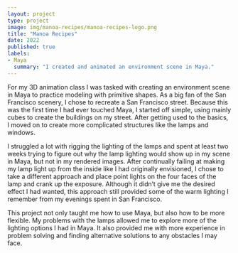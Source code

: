 ```yaml
---
layout: project
type: project
image: img/manoa-recipes/manoa-recipes-logo.png
title: "Manoa Recipes"
date: 2022
published: true
labels:
- Maya
  summary: "I created and animated an environment scene in Maya."
---
```


<div class="text-center p-4">

</div>

For my 3D animation class I was tasked with creating an environment scene in Maya to practice modeling with primitive shapes.  As a big fan of the San Francisco scenery, I chose to recreate a San Francisco street.  Because this was the first time I had ever touched Maya, I started off simple, using mainly cubes to create the buildings on my street.  After getting used to the basics, I moved on to create more complicated structures like the lamps and windows.

I struggled a lot with rigging the lighting of the lamps and spent at least two weeks trying to figure out why the lamp lighting would show up in my scene in Maya, but not in my rendered images.  After continually failing at making my lamp light up from the inside like I had originally envisioned, I chose to take a different approach and place point lights on the four faces of the lamp and crank up the exposure.  Although it didn’t give me the desired effect I had wanted, this approach still provided some of the warm lighting I remember from my evenings spent in San Francisco.

This project not only taught me how to use Maya, but also how to be more flexible.  My problems with the lamps allowed me to explore more of the lighting options I had in Maya.  It also provided me with more experience in problem solving and finding alternative solutions to any obstacles I may face.